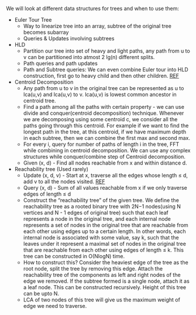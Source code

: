 We will look at different data structures for trees and when to use them:
* Euler Tour Tree
  * Way to linearize tree into an array, subtree of the original tree becomes subarray  
  * Queries & Updates involving subtrees
* HLD
  * Partition our tree into set of heavy and light paths, any path from u to v can be partitioned into atmost 2 lg(n) different splits.
  * Path queries and path updates
  * Path and Subtree queries: We can even combine Euler tour into HLD construction, first go to heavy child and then other children. [REF](https://codeforces.com/blog/entry/53170)
* Centroid Decomposition
  * Any path from u to v in the original tree can be represented as u to lca(u,v) and lca(u,v) to v. lca(u,v) is lowest common ancestor in centroid tree.
  * Find a path among all the paths with certain property - we can use divide and conquer(centroid decomposition) technique. Whenever we are decomposing using some centroid c, we consider all the paths going through this centroid. For example if we want to find the longest path in the tree, at this centroid, if we have maximum depth in each subtree, then we can combine the first max and second max.
  * For every i, query for number of paths of length i in the tree, FFT while combining in centroid decomposition. We can use any complex structures while conquer/combine step of Centroid decomposition.
  * Given (x, d) - Find all nodes reachable from x and within distance d.
* Reachability tree (Used rarely)
  * Update (x, d, v) - Start at x, traverse all the edges whose length ≤ d, add v to all the nodes visited. [REF](https://discuss.codechef.com/t/tulips-editorial/12281)
  * Query (x, d) - Sum of all values reachable from x if we only traverse edges of length ≤ d
  * Construct the “reachability tree” of the given tree. We define the reachability tree as a rooted binary tree with 2N−1 nodes(using N vertices and N - 1 edges of original tree) such that each leaf represents a node in the original tree, and each internal node represents a set of nodes in the original tree that are reachable from each other using edges up to a certain length. In other words, each internal node is associated with some value, say k, such that the leaves under it represent a maximal set of nodes in the original tree that are reachable from each other using edges of length ≤ k. This tree can be constructed in O(NlogN) time.
  * How to construct this? Consider the heaviest edge of the tree as the root node, split the tree by removing this edge. Attach the reachability tree of the components as left and right nodes of the edge we removed. If the subtree formed is a single node, attach it as a leaf node. This can be constructed recursively. Height of this tree can be upto N.
  * LCA of two nodes of this tree will give us the maximum weight of edge we need to traverse.


